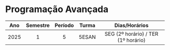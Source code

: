 # Programação Avançada

| Ano      | Semestre | Período | Turma | Dias/Horários |
| :------: | :------: | :-----: | :---: | :---: |
| 2025      | 1       | 5        | 5ESAN | SEG (2º horário) / TER (1º horário) |
